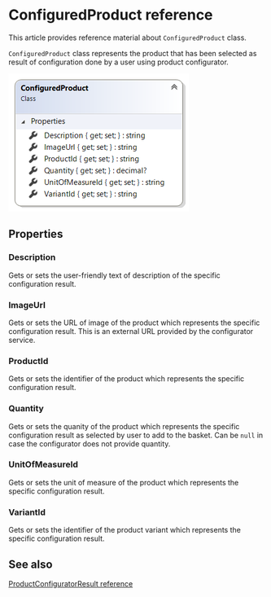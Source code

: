 ﻿# ConfiguredProduct reference

This article provides reference material about `ConfiguredProduct` class.

`ConfiguredProduct` class represents the product that has been selected as result of
configuration done by a user using product configurator.

![ConfiguredProduct class](img/configured-product/class.png)

## Properties

### Description

Gets or sets the user-friendly text of description of the specific configuration result.

### ImageUrl

Gets or sets the URL of image of the product which represents the specific configuration
result. This is an external URL provided by the configurator service.

### ProductId

Gets or sets the identifier of the product which represents the specific configuration result.

### Quantity

Gets or sets the quanity of the product which represents the specific configuration result
as selected by user to add to the basket. Can be `null` in case the configurator does not
provide quantity.

### UnitOfMeasureId

Gets or sets the unit of measure of the product which represents the specific configuration
result.

### VariantId

Gets or sets the identifier of the product variant which represents the specific configuration
result.

## See also

[ProductConfiguratorResult reference](product-configurator-result.md)